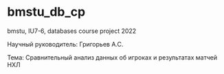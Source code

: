 # bmstu_db_cp

bmstu, IU7-6, databases course project 2022

Научный руководитель: Григорьев А.С.

Тема: Сравнительный анализ данных об игроках и результатах матчей НХЛ
